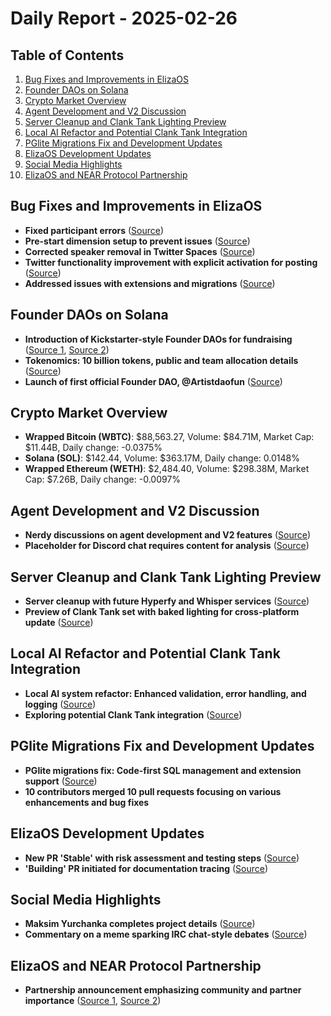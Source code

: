 # Daily Report - 2025-02-26

## Table of Contents

1. [Bug Fixes and Improvements in ElizaOS](#bug-fixes-and-improvements-in-elizaos)
2. [Founder DAOs on Solana](#founder-daos-on-solana)
3. [Crypto Market Overview](#crypto-market-overview)
4. [Agent Development and V2 Discussion](#agent-development-and-v2-discussion)
5. [Server Cleanup and Clank Tank Lighting Preview](#server-cleanup-and-clank-tank-lighting-preview)
6. [Local AI Refactor and Potential Clank Tank Integration](#local-ai-refactor-and-potential-clank-tank-integration)
7. [PGlite Migrations Fix and Development Updates](#pglite-migrations-fix-and-development-updates)
8. [ElizaOS Development Updates](#elizaos-development-updates)
9. [Social Media Highlights](#social-media-highlights)
10. [ElizaOS and NEAR Protocol Partnership](#elizaos-and-near-protocol-partnership)

## Bug Fixes and Improvements in ElizaOS

- **Fixed participant errors** ([Source](https://github.com/elizaOS/eliza/pull/3671))
- **Pre-start dimension setup to prevent issues** ([Source](https://github.com/elizaOS/eliza/pull/3668))
- **Corrected speaker removal in Twitter Spaces** ([Source](https://github.com/elizaOS/eliza/pull/3662))
- **Twitter functionality improvement with explicit activation for posting** ([Source](https://github.com/elizaOS/eliza/pull/3659))
- **Addressed issues with extensions and migrations** ([Source](https://github.com/elizaOS/eliza/pull/3665))

## Founder DAOs on Solana

- **Introduction of Kickstarter-style Founder DAOs for fundraising** ([Source 1](https://twitter.com/daosdotfun/status/1894565080949559369), [Source 2](https://twitter.com/daosdotfun/status/1894565084569243669))
- **Tokenomics: 10 billion tokens, public and team allocation details** ([Source](https://twitter.com/daosdotfun/status/1894565086402154559))
- **Launch of first official Founder DAO, @Artistdaofun** ([Source](https://twitter.com/daosdotfun/status/1894571320840786015))

## Crypto Market Overview

- **Wrapped Bitcoin (WBTC)**: $88,563.27, Volume: $84.71M, Market Cap: $11.44B, Daily change: -0.0375%
- **Solana (SOL)**: $142.44, Volume: $363.17M, Daily change: 0.0148%
- **Wrapped Ethereum (WETH)**: $2,484.40, Volume: $298.38M, Market Cap: $7.26B, Daily change: -0.0097%

## Agent Development and V2 Discussion

- **Nerdy discussions on agent development and V2 features** ([Source](https://twitter.com/shawmakesmagic/status/1894864630155296786))
- **Placeholder for Discord chat requires content for analysis** ([Source](https://discord.com/channels/1253563208833433701/1326603270893867064))

## Server Cleanup and Clank Tank Lighting Preview

- **Server cleanup with future Hyperfy and Whisper services** ([Source](https://github.com/elizaOS/eliza/pull/3667))
- **Preview of Clank Tank set with baked lighting for cross-platform update** ([Source](https://twitter.com/dankvr/status/1894619680691691716))

## Local AI Refactor and Potential Clank Tank Integration

- **Local AI system refactor: Enhanced validation, error handling, and logging** ([Source](https://github.com/elizaOS/eliza/pull/3663))
- **Exploring potential Clank Tank integration** ([Source](https://twitter.com/dankvr/status/1894575309996838938))

## PGlite Migrations Fix and Development Updates

- **PGlite migrations fix: Code-first SQL management and extension support** ([Source](https://github.com/elizaOS/eliza/pull/3672))
- **10 contributors merged 10 pull requests focusing on various enhancements and bug fixes**

## ElizaOS Development Updates

- **New PR 'Stable' with risk assessment and testing steps** ([Source](https://github.com/elizaOS/eliza/pull/3666))
- **'Building' PR initiated for documentation tracing** ([Source](https://github.com/elizaOS/eliza/pull/3669))

## Social Media Highlights

- **Maksim Yurchanka completes project details** ([Source](https://twitter.com/daosdotfun/status/1894664956865544542))
- **Commentary on a meme sparking IRC chat-style debates** ([Source](https://twitter.com/dankvr/status/1894592298547019949))

## ElizaOS and NEAR Protocol Partnership

- **Partnership announcement emphasizing community and partner importance** ([Source 1](https://twitter.com/ai16zdao/status/1894806134034202946), [Source 2](https://twitter.com/ai16dao_/status/1894806069605515346))
